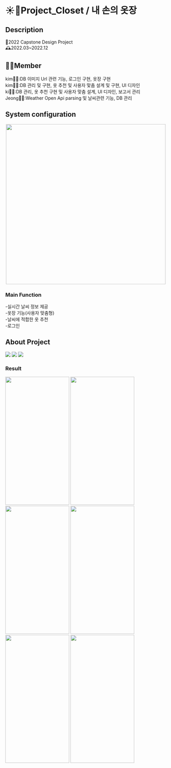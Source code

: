 # ☀️👖Project_Closet / 내 손의 옷장

## Description
📌2022 Capstone Design Project                                                                                                                          
  🕰️2022.03~2022.12  

## 🧜‍♀️Member
kim👩‍💻:DB 이미지 Url 관련 기능, 로그인 구현, 옷장 구현                                                                                                          
kim👩‍💻:DB 관리 및 구현, 옷 추천 및 사용자 맟춤 설계 및 구현, UI 디자인                                                                                           
ki👩‍💻:DB 관리, 옷 추천 구현 및 사용자 맞춤 설계, UI 디자인, 보고서 관리                                                                                          
Jeong👩‍💻:Weather Open Api parsing 및 날씨관련 기능, DB 관리                                                                                                 
## System configuration
<p align="center"><img src="https://github.com/jeongYuri/Project_Closet/assets/74125993/ae695c78-3040-49b4-b79f-db9e9867619a.png" width="500" height="500"/>

### Main Function
-실시간 날씨 정보 제공                                                                                                                                      
-옷장 기능(사용자 맞춤형)                                                                                                                              
-날씨에 적합한 옷 추천                                                                                                                                      
-로그인                                                                                                                                                   

## About Project
<img src="https://img.shields.io/badge/java-007396?style=for-the-badge&logo=java&logoColor=white"> <img src="https://img.shields.io/badge/firebase-FFCA28?style=for-the-badge&logo=firebase&logoColor=white"> <img src="https://img.shields.io/badge/androidstudio-3DDC84?style=for-the-badge&logo=androidstudio&logoColor=white">
<br>


### Result
<img src="https://github.com/jeongYuri/Project_Closet/assets/74125993/70e8390a-3408-432f-8dc9-b925a8cfb015.png"  width="200" height="400"/>
<img src="https://github.com/jeongYuri/Project_Closet/assets/74125993/1eedb935-8a2d-4b5e-ac85-311477c3b03b.png"  width="200" height="400"/>
<img src="https://github.com/jeongYuri/Project_Closet/assets/74125993/4bd8ebd2-0184-4998-ae5a-a8b067ff4b80.png"  width="200" height="400"/>
<img src="https://github.com/jeongYuri/Project_Closet/assets/74125993/0f575d46-7876-496d-9a7a-d2118eb117da.png"  width="200" height="400"/>
<img src="https://github.com/jeongYuri/Project_Closet/assets/74125993/4e33fd29-995b-4eb0-9cce-90e4d7fb909d.png"  width="200" height="400"/>
<img src="https://github.com/jeongYuri/Project_Closet/assets/74125993/347a45ed-430b-4436-9c20-9b0f0f054867.png"  width="200" height="400"/>







